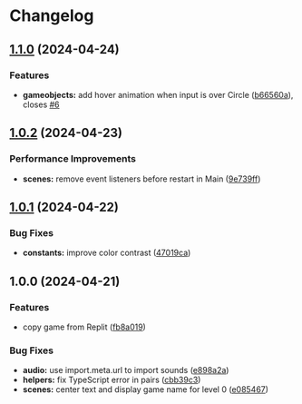 # Changelog

## [1.1.0](https://github.com/remarkablegames/linkit/compare/v1.0.2...v1.1.0) (2024-04-24)


### Features

* **gameobjects:** add hover animation when input is over Circle ([b66560a](https://github.com/remarkablegames/linkit/commit/b66560ab004d444789e9a3dc58baa92643fa949f)), closes [#6](https://github.com/remarkablegames/linkit/issues/6)

## [1.0.2](https://github.com/remarkablegames/linkit/compare/v1.0.1...v1.0.2) (2024-04-23)


### Performance Improvements

* **scenes:** remove event listeners before restart in Main ([9e739ff](https://github.com/remarkablegames/linkit/commit/9e739ff4739c2e40b0becd6920b2974938adb617))

## [1.0.1](https://github.com/remarkablegames/linkit/compare/v1.0.0...v1.0.1) (2024-04-22)


### Bug Fixes

* **constants:** improve color contrast ([47019ca](https://github.com/remarkablegames/linkit/commit/47019caa07def87363bc2df8c89e4388c27f5cb0))

## 1.0.0 (2024-04-21)


### Features

* copy game from Replit ([fb8a019](https://github.com/remarkablegames/linkit/commit/fb8a01973f5bac00093538eba53419cafd52dd80))


### Bug Fixes

* **audio:** use import.meta.url to import sounds ([e898a2a](https://github.com/remarkablegames/linkit/commit/e898a2ab6415032d8e30a70504fccd7bbd48124e))
* **helpers:** fix TypeScript error in pairs ([cbb39c3](https://github.com/remarkablegames/linkit/commit/cbb39c3d0c8864e83e7856d98ce4f73b1e823fe3))
* **scenes:** center text and display game name for level 0 ([e085467](https://github.com/remarkablegames/linkit/commit/e085467f52856a5db77e6d0d70929670bebaa101))
